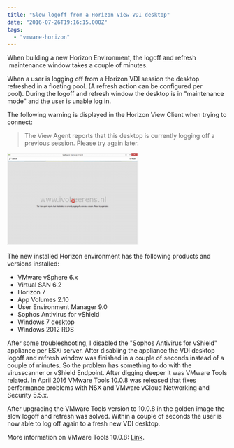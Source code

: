 ```yaml
---
title: "Slow logoff from a Horizon View VDI desktop"
date: "2016-07-26T19:16:15.000Z"
tags: 
  - "vmware-horizon"
---
```


When building a new Horizon Environment, the logoff and refresh  maintenance window takes a couple of minutes.

When a user is logging off from a Horizon VDI session the desktop refreshed in a floating pool. (A refresh action can be configured per pool). During the logoff and refresh window the desktop is in "maintenance mode" and the user is unable log in.

The following warning is displayed in the Horizon View Client when trying to connect:

> The View Agent reports that this desktop is currently logging off a previous session. Please try again later.

[![1](images/1-1-300x210.png)](https://www.ivobeerens.nl/wp-content/uploads/2016/07/1-1.png)

The new installed Horizon environment has the following products and versions installed:

- VMware vSphere 6.x
- Virtual SAN 6.2
- Horizon 7
- App Volumes 2.10
- User Environment Manager 9.0
- Sophos Antivirus for vShield
- Windows 7 desktop
- Windows 2012 RDS

After some troubleshooting, I disabled the "Sophos Antivirus for vShield" appliance per ESXi server. After disabling the appliance the VDI desktop logoff and refresh window was finished in a couple of seconds instead of a couple of minutes. So the problem has something to do with the virusscanner or vShield Endpoint. After digging deeper it was VMware Tools related. In April 2016 VMware Tools 10.0.8 was released that fixes performance problems with NSX and VMware vCloud Networking and Security 5.5.x.

After upgrading the VMware Tools version to 10.0.8 in the golden image the slow logoff and refresh was solved. Within a couple of seconds the user is now able to log off again to a fresh new VDI desktop.

More information on VMware Tools 10.0.8: [Link](https://pubs.vmware.com/Release_Notes/en/vmwaretools/1008/vmware-tools-1008-release-notes.html).
